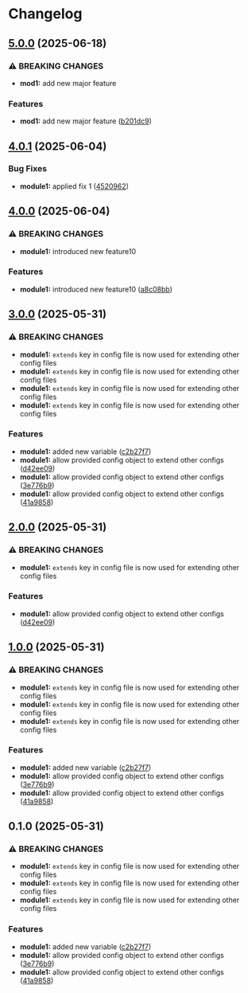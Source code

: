 # Changelog

## [5.0.0](https://github.com/jeremycook123/terraform-mods-monorepo/compare/module1-v4.0.1...module1-v5.0.0) (2025-06-18)


### ⚠ BREAKING CHANGES

* **mod1:** add new major feature

### Features

* **mod1:** add new major feature ([b201dc9](https://github.com/jeremycook123/terraform-mods-monorepo/commit/b201dc9ec6c5d37db98735d2c3194499773363f3))

## [4.0.1](https://github.com/jeremycook123/terraform-mods-monorepo/compare/module1-v4.0.0...module1-v4.0.1) (2025-06-04)


### Bug Fixes

* **module1:** applied fix 1 ([4520962](https://github.com/jeremycook123/terraform-mods-monorepo/commit/45209625a0725cab5faae5387c8775734fe742a7))

## [4.0.0](https://github.com/jeremycook123/terraform-mods-monorepo/compare/module1-v3.0.0...module1-v4.0.0) (2025-06-04)


### ⚠ BREAKING CHANGES

* **module1:** introduced new feature10

### Features

* **module1:** introduced new feature10 ([a8c08bb](https://github.com/jeremycook123/terraform-mods-monorepo/commit/a8c08bbf150bb3efa149c88bbde6ea0539e84e1c))

## [3.0.0](https://github.com/jeremycook123/terraform-mods-monorepo/compare/module1-v2.0.0...module1-v3.0.0) (2025-05-31)


### ⚠ BREAKING CHANGES

* **module1:** `extends` key in config file is now used for extending other config files
* **module1:** `extends` key in config file is now used for extending other config files
* **module1:** `extends` key in config file is now used for extending other config files
* **module1:** `extends` key in config file is now used for extending other config files

### Features

* **module1:** added new variable ([c2b27f7](https://github.com/jeremycook123/terraform-mods-monorepo/commit/c2b27f77e6d28e702d0b829c971fb7a8c9dfb137))
* **module1:** allow provided config object to extend other configs ([d42ee09](https://github.com/jeremycook123/terraform-mods-monorepo/commit/d42ee0953a6396f38999bba2363ec5007d96c576))
* **module1:** allow provided config object to extend other configs ([3e776b9](https://github.com/jeremycook123/terraform-mods-monorepo/commit/3e776b9936f914ef7627b1fbf870ae16e717bacf))
* **module1:** allow provided config object to extend other configs ([41a9858](https://github.com/jeremycook123/terraform-mods-monorepo/commit/41a9858c4c3b70377f0c8d6e6a4b7741e8d774e6))

## [2.0.0](https://github.com/jeremycook123/terraform-mods-monorepo/compare/module1-v1.0.0...module1-v2.0.0) (2025-05-31)


### ⚠ BREAKING CHANGES

* **module1:** `extends` key in config file is now used for extending other config files

### Features

* **module1:** allow provided config object to extend other configs ([d42ee09](https://github.com/jeremycook123/terraform-mods-monorepo/commit/d42ee0953a6396f38999bba2363ec5007d96c576))

## [1.0.0](https://github.com/jeremycook123/terraform-mods-monorepo/compare/module1-v0.1.0...module1-v1.0.0) (2025-05-31)


### ⚠ BREAKING CHANGES

* **module1:** `extends` key in config file is now used for extending other config files
* **module1:** `extends` key in config file is now used for extending other config files
* **module1:** `extends` key in config file is now used for extending other config files

### Features

* **module1:** added new variable ([c2b27f7](https://github.com/jeremycook123/terraform-mods-monorepo/commit/c2b27f77e6d28e702d0b829c971fb7a8c9dfb137))
* **module1:** allow provided config object to extend other configs ([3e776b9](https://github.com/jeremycook123/terraform-mods-monorepo/commit/3e776b9936f914ef7627b1fbf870ae16e717bacf))
* **module1:** allow provided config object to extend other configs ([41a9858](https://github.com/jeremycook123/terraform-mods-monorepo/commit/41a9858c4c3b70377f0c8d6e6a4b7741e8d774e6))

## 0.1.0 (2025-05-31)


### ⚠ BREAKING CHANGES

* **module1:** `extends` key in config file is now used for extending other config files
* **module1:** `extends` key in config file is now used for extending other config files
* **module1:** `extends` key in config file is now used for extending other config files

### Features

* **module1:** added new variable ([c2b27f7](https://github.com/jeremycook123/terraform-mods-monorepo/commit/c2b27f77e6d28e702d0b829c971fb7a8c9dfb137))
* **module1:** allow provided config object to extend other configs ([3e776b9](https://github.com/jeremycook123/terraform-mods-monorepo/commit/3e776b9936f914ef7627b1fbf870ae16e717bacf))
* **module1:** allow provided config object to extend other configs ([41a9858](https://github.com/jeremycook123/terraform-mods-monorepo/commit/41a9858c4c3b70377f0c8d6e6a4b7741e8d774e6))
